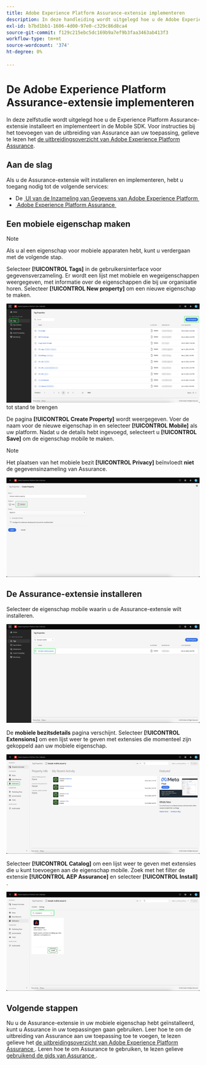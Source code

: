 ```yaml
---
title: Adobe Experience Platform Assurance-extensie implementeren
description: In deze handleiding wordt uitgelegd hoe u de Adobe Experience Platform Assurance-extensie implementeert en installeert.
exl-id: b7bd1bb1-1606-4d00-97e0-c329c86d8ca4
source-git-commit: f129c215ebc5dc169b9a7ef9b3faa3463ab413f3
workflow-type: tm+mt
source-wordcount: '374'
ht-degree: 0%

---
```


# De Adobe Experience Platform Assurance-extensie implementeren

In deze zelfstudie wordt uitgelegd hoe u de Experience Platform Assurance-extensie installeert en implementeert in de Mobile SDK. Voor instructies bij het toevoegen van de uitbreiding van Assurance aan uw toepassing, gelieve te lezen het [&#x200B; de uitbreidingsoverzicht van Adobe Experience Platform Assurance &#x200B;](https://developer.adobe.com/client-sdks/documentation/platform-assurance-sdk/#add-the-aep-assurance-extension-to-your-app).

## Aan de slag

Als u de Assurance-extensie wilt installeren en implementeren, hebt u toegang nodig tot de volgende services:

- De [&#x200B; UI van de Inzameling van Gegevens van Adobe Experience Platform &#x200B;](https://experience.adobe.com/#/data-collection/)
- [&#x200B; Adobe Experience Platform Assurance &#x200B;](https://experience.adobe.com/assurance)

## Een mobiele eigenschap maken

>[!NOTE]
>
>Als u al een eigenschap voor mobiele apparaten hebt, kunt u verdergaan met de volgende stap.

Selecteer **[!UICONTROL Tags]** in de gebruikersinterface voor gegevensverzameling. Er wordt een lijst met mobiele en wegeigenschappen weergegeven, met informatie over de eigenschappen die bij uw organisatie horen. Selecteer **[!UICONTROL New property]** om een nieuwe eigenschap te maken.

![&#x200B; de Nieuwe bezitsknoop wordt benadrukt, tonend wat u selecteert om een nieuw bezit &#x200B;](./images/implement-assurance/create-new-property.png) tot stand te brengen

De pagina **[!UICONTROL Create Property]** wordt weergegeven. Voer de naam voor de nieuwe eigenschap in en selecteer **[!UICONTROL Mobile]** als uw platform. Nadat u de details hebt ingevoegd, selecteert u **[!UICONTROL Save]** om de eigenschap mobile te maken.

>[!NOTE]
>
>Het plaatsen van het mobiele bezit **[!UICONTROL Privacy]** beïnvloedt **niet** de gegevensinzameling van Assurance.

![&#x200B; Create wordt de pagina van het Bezit getoond. U kunt informatie over uw mobiel bezit hier opnemen.](./images/implement-assurance/create-property.png)

## De Assurance-extensie installeren

Selecteer de eigenschap mobile waarin u de Assurance-extensie wilt installeren.

![&#x200B; de pagina van de Eigenschappen van de Markering wordt getoond, met het geselecteerde mobiele bezit benadrukt.](./images/implement-assurance/select-mobile-property.png)

De **mobiele bezitsdetails** pagina verschijnt. Selecteer **[!UICONTROL Extensions]** om een lijst weer te geven met extensies die momenteel zijn gekoppeld aan uw mobiele eigenschap.

![&#x200B; De mobiele pagina van bezitsdetails wordt getoond. Informatie over recente activiteiten wordt weergegeven. Het tabblad Extensies is gemarkeerd.](./images/implement-assurance/tag-properties.png)

Selecteer **[!UICONTROL Catalog]** om een lijst weer te geven met extensies die u kunt toevoegen aan de eigenschap mobile. Zoek met het filter de extensie **[!UICONTROL AEP Assurance]** en selecteer **[!UICONTROL Install]** .

![&#x200B; de catalogus van uitbreidingen wordt getoond. De extensie Assurance wordt gefilterd voor en weergegeven, met de knop Installeren gemarkeerd.](./images/implement-assurance/assurance-extension.png)

## Volgende stappen

Nu u de Assurance-extensie in uw mobiele eigenschap hebt geïnstalleerd, kunt u Assurance in uw toepassingen gaan gebruiken. Leer hoe te om de uitbreiding van Assurance aan uw toepassing toe te voegen, te lezen gelieve het [&#x200B; de uitbreidingsoverzicht van Adobe Experience Platform Assurance &#x200B;](https://developer.adobe.com/client-sdks/documentation/platform-assurance-sdk/#add-the-aep-assurance-extension-to-your-app). Leren hoe te om Assurance te gebruiken, te lezen gelieve [&#x200B; gebruikend de gids van Assurance &#x200B;](./using-assurance.md).

